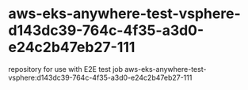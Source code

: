 # aws-eks-anywhere-test-vsphere-d143dc39-764c-4f35-a3d0-e24c2b47eb27-111
repository for use with E2E test job aws-eks-anywhere-test-vsphere:d143dc39-764c-4f35-a3d0-e24c2b47eb27-111
